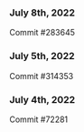 ### July 8th, 2022

Commit #283645

### July 5th, 2022

Commit #314353


### July 4th, 2022

Commit #72281
